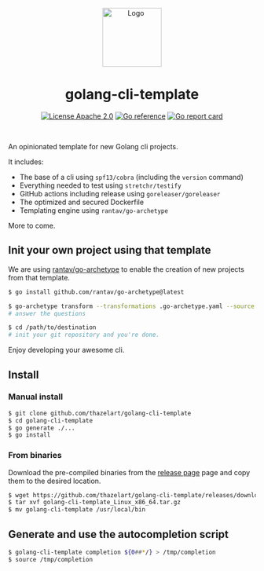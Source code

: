<!-- BEGIN __DO_NOT_INCLUDE__ -->
<p align="center"><img src="https://gist.githubusercontent.com/thazelart/5be06c101f53079b9914d6efd867e690/raw/35bdb7d2ba35dc2958637a59b63aa3d3db44f4f3/golang-cli-template.png" alt="Logo" height="120" /></p>
<!-- END __DO_NOT_INCLUDE__ -->
<h1 align="center"> golang-cli-template</h1>

<p align="center">
  <a href="https://github.com/gojp/goreportcard/blob/master/LICENSE" rel="nofollow"><img src="https://img.shields.io/badge/License-Apache%202.0-blue.svg" alt="License Apache 2.0" style="max-width:100%;"></a>
  <a href="https://pkg.go.dev/github.com/thazelart/golang-cli-template" rel="nofollow"><img src="https://pkg.go.dev/badge/github.com/thazelart/golang-cli-template.svg" alt="Go reference" style="max-width:100%;"></a>
  <a href="https://goreportcard.com/report/github.com/thazelart/golang-cli-template" rel="nofollow"><img src="https://goreportcard.com/badge/github.com/thazelart/golang-cli-template" alt="Go report card" style="max-width:100%;"></a>
</p>
<br/>

An opinionated template for new Golang cli projects.

<!-- BEGIN __DO_NOT_INCLUDE__ -->

It includes:

- The base of a cli using `spf13/cobra` (including the `version` command)
- Everything needed to test using `stretchr/testify`
- GitHub actions including release using `goreleaser/goreleaser`
- The optimized and secured Dockerfile
- Templating engine using `rantav/go-archetype`

More to come.

## Init your own project using that template

We are using [rantav/go-archetype](https://github.com/rantav/go-archetype) to enable the creation of new projects from that template.

```bash
$ go install github.com/rantav/go-archetype@latest

$ go-archetype transform --transformations .go-archetype.yaml --source . --destination /path/to/destination
# answer the questions

$ cd /path/to/destination
# init your git repository and you're done.
```

Enjoy developing your awesome cli.

<!-- END __DO_NOT_INCLUDE__ -->

## Install

### Manual install

```bash
$ git clone github.com/thazelart/golang-cli-template
$ cd golang-cli-template
$ go generate ./...
$ go install
```

### From binaries

Download the pre-compiled binaries from the [release page](https://github.com/thazelart/golang-cli-template/releases) page and copy them to the desired location.

```bash
$ wget https://github.com/thazelart/golang-cli-template/releases/download/vX.Y.Z/golang-cli-template_Linux_x86_64.tar.gz
$ tar xvf golang-cli-template_Linux_x86_64.tar.gz
$ mv golang-cli-template /usr/local/bin
```

## Generate and use the autocompletion script

```bash
$ golang-cli-template completion ${0##*/} > /tmp/completion
$ source /tmp/completion
```
